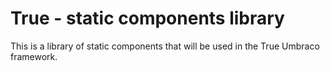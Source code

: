 # True - static components library

This is a library of static components that will be used in the True Umbraco framework.